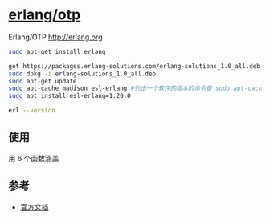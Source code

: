 # [erlang/otp](https://github.com/erlang/otp)

Erlang/OTP http://erlang.org

```sh
sudo apt-get install erlang

get https://packages.erlang-solutions.com/erlang-solutions_1.0_all.deb
sudo dpkg -i erlang-solutions_1.0_all.deb
sudo apt-get update
sudo apt-cache madison esl-erlang #列出一个软件的版本的命令是 sudo apt-cache madison soft_name
sudo apt install esl-erlang=1:20.0

erl --version
```

## 使用

用 6 个函数涵盖

## 参考

* [官方文档](http://erlang.org/doc/)
